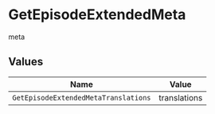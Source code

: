 # GetEpisodeExtendedMeta

meta


## Values

| Name                                 | Value                                |
| ------------------------------------ | ------------------------------------ |
| `GetEpisodeExtendedMetaTranslations` | translations                         |